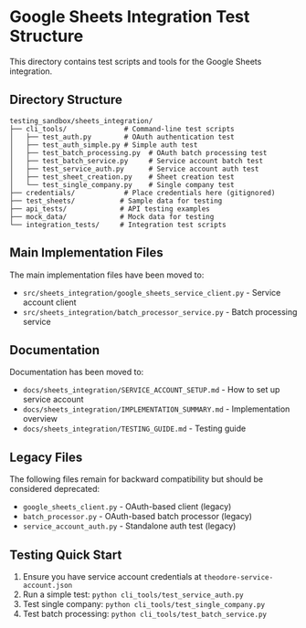 # Google Sheets Integration Test Structure

This directory contains test scripts and tools for the Google Sheets integration.

## Directory Structure

```
testing_sandbox/sheets_integration/
├── cli_tools/              # Command-line test scripts
│   ├── test_auth.py        # OAuth authentication test
│   ├── test_auth_simple.py # Simple auth test
│   ├── test_batch_processing.py  # OAuth batch processing test
│   ├── test_batch_service.py     # Service account batch test
│   ├── test_service_auth.py      # Service account auth test
│   ├── test_sheet_creation.py    # Sheet creation test
│   └── test_single_company.py    # Single company test
├── credentials/            # Place credentials here (gitignored)
├── test_sheets/           # Sample data for testing
├── api_tests/             # API testing examples
├── mock_data/             # Mock data for testing
└── integration_tests/     # Integration test scripts
```

## Main Implementation Files

The main implementation files have been moved to:
- `src/sheets_integration/google_sheets_service_client.py` - Service account client
- `src/sheets_integration/batch_processor_service.py` - Batch processing service

## Documentation

Documentation has been moved to:
- `docs/sheets_integration/SERVICE_ACCOUNT_SETUP.md` - How to set up service account
- `docs/sheets_integration/IMPLEMENTATION_SUMMARY.md` - Implementation overview
- `docs/sheets_integration/TESTING_GUIDE.md` - Testing guide

## Legacy Files

The following files remain for backward compatibility but should be considered deprecated:
- `google_sheets_client.py` - OAuth-based client (legacy)
- `batch_processor.py` - OAuth-based batch processor (legacy)
- `service_account_auth.py` - Standalone auth test (legacy)

## Testing Quick Start

1. Ensure you have service account credentials at `theodore-service-account.json`
2. Run a simple test: `python cli_tools/test_service_auth.py`
3. Test single company: `python cli_tools/test_single_company.py`
4. Test batch processing: `python cli_tools/test_batch_service.py`